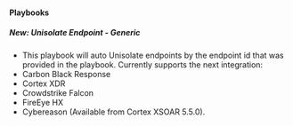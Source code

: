 
#### Playbooks
##### New: Unisolate Endpoint - Generic
- This playbook will auto Unisolate endpoints by the endpoint id that was provided in the playbook.
Currently supports the next integration:
- Carbon Black Response
- Cortex XDR
- Crowdstrike Falcon
- FireEye HX 
- Cybereason
 (Available from Cortex XSOAR 5.5.0).
